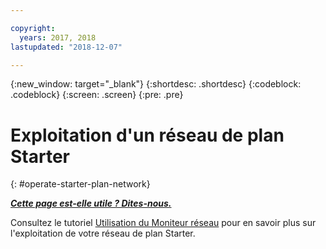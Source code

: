 ```yaml
---

copyright:
  years: 2017, 2018
lastupdated: "2018-12-07"

---
```


{:new_window: target="_blank"}
{:shortdesc: .shortdesc}
{:codeblock: .codeblock}
{:screen: .screen}
{:pre: .pre}

# Exploitation d'un réseau de plan Starter
{: #operate-starter-plan-network}


***[Cette page est-elle utile ? Dites-nous.](https://www.surveygizmo.com/s3/4501493/IBM-Blockchain-Documentation)***

Consultez le tutoriel [Utilisation du Moniteur réseau](v10_dashboard.html) pour en savoir plus sur l'exploitation de votre réseau de plan Starter.
